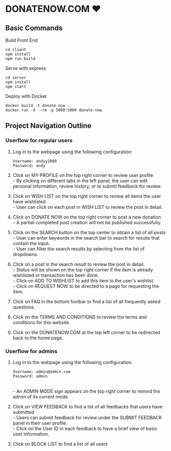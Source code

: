 # DONATENOW.COM :heart:

## Basic Commands 

Build Front End
```
cd client
npm install
npm run build
```

Serve with express
```
cd server
npm install
npm start
```

Deploy with Docker
```
docker build -t donate-now .
docker run -d --rm -p 5000:5000 donate-now
```

## Project Navigation Outline 

### Userflow for regular users 
1. Log in to the webpage using the following configuration: 
    ```
    Username: andyy2000
    Password: andy
    ```

2. Click on MY PROFILE on the top right corner to review user profile 
    <br/> - By clicking on different tabs in the left panel, the user can edit personal information, review history, or to submit feedback for review. 

3. Click on WISH LIST on the top right corner to review all items the user have wishlisted 
    <br/> - User can click on each post in WISH LIST to review the post in detail. 

4. Click on DONATE NOW on the top right corner to post a new donation 
    <br/> - A partial-completed post creation will not be published successfully. 

5. Click on the SEARCH button on the top center to obtain a list of all posts 
    <br/> - User can enter keywords in the search bar to search for results that contain the input. 
    <br/> - User can filter the search results by selecting from the list of dropdowns. 

6. Click on a post in the search result to review the post in detail.
    <br/> - Status will be shown on the top right corner if the item is already wishlisted or transaction has been done. 
    <br/> - Click on ADD TO WISHLIST to add this item to the user's wishlist. 
    <br/> - Click on REQUEST NOW to be directed to a page for requesting the item. 

7. Click on FAQ in the bottom footbar to find a list of all frequently asked questions.
 
8. Click on the TERMS AND CONDITIONS to review the terms and conditions for this website. 

9. Click on the DONATENOW.COM at the top left corner to be redirected back to the home page. 


### Userflow for admins 
1. Log in to the webpage using the following configuration: 
    ```
    Username: admin@admin.com
    Password: admin
    ```
    <br/> - An ADMIN MODE sign appears on the top right corner to remind the admin of its current mode. 
    
2. Click on VIEW FEEDBACK to find a list of all feedbacks that users have submitted 
    <br/> - Users can submit feedback for review under the SUBMIT FEEDBACK panel in their user profile. 
    <br/> - Click on the User ID in each feedback to have a brief view of basic user information. 

3. Click on BLOCK LIST to find a list of all users 






